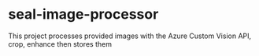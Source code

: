 # seal-image-processor
This project processes provided images with the Azure Custom Vision API, crop, enhance then stores them
